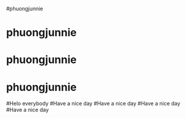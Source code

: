 #phuongjunnie
# phuongjunnie
# phuongjunnie
# phuongjunnie
#Helo everybody
#Have a nice day
#Have a nice day
#Have a nice day
#Have a nice day
